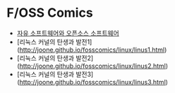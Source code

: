 # F/OSS Comics
* [자유 소프트웨어와 오픈소스 소프트웨어](http://joone.github.io/fosscomics/foss_oss/)
* [리눅스 커널의 탄생과 발전1] (http://joone.github.io/fosscomics/linux/linus1.html)
* [리눅스 커널의 탄생과 발전2] (http://joone.github.io/fosscomics/linux/linus2.html)
* [리눅스 커널의 탄생과 발전3] (http://joone.github.io/fosscomics/linux/linus3.html)
